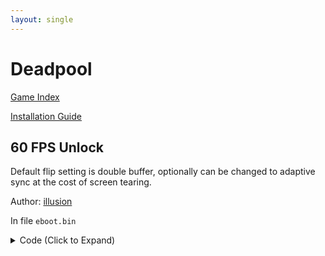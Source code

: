 ```yaml
---
layout: single
---
```


# Deadpool

[Game Index](/patch/#ps4)

[Installation Guide](/install-instructions/)

## 60 FPS Unlock

Default flip setting is double buffer, optionally can be changed to adaptive sync at the cost of screen tearing.

Author: [illusion](https://twitter.com/illusion0002)

In file `eboot.bin`

<details>
<summary>Code (Click to Expand)</summary>

{% highlight yml %}
- game: "Deadpool"
  app_ver: "01.00"
  patch_ver: "1.0"
  name: "60 FPS Unlock"
  author: "illusion"
  note:
  arch: generic_orbis
  enabled: False
  patch_list:
        - [ bytes, 0x745AA1, "00" ]
        # Screenflip type
        # 01 Double buffer
        # 02 Adaptive sync
        # 03 triple buffering?
        # default: 01
        # 0x745FDE
{% endhighlight %}

</details>
